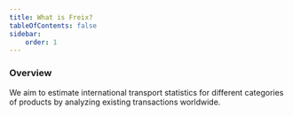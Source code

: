 ```yaml
---
title: What is Freix?
tableOfContents: false
sidebar:
    order: 1
---
```


### Overview

We aim to estimate international transport statistics for different categories of products by analyzing existing transactions worldwide.
